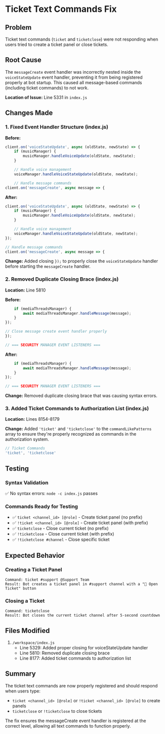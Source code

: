 # Ticket Text Commands Fix

## Problem
Ticket text commands (`ticket` and `ticketclose`) were not responding when users tried to create a ticket panel or close tickets.

## Root Cause
The `messageCreate` event handler was incorrectly nested inside the `voiceStateUpdate` event handler, preventing it from being registered properly at bot startup. This caused all message-based commands (including ticket commands) to not work.

**Location of Issue:** Line 5331 in `index.js`

## Changes Made

### 1. Fixed Event Handler Structure (index.js)
**Before:**
```javascript
client.on('voiceStateUpdate', async (oldState, newState) => {
    if (musicManager) {
        musicManager.handleVoiceUpdate(oldState, newState);
    }

    // Handle voice management
    voiceManager.handleVoiceStateUpdate(oldState, newState);

    // Handle message commands
client.on('messageCreate', async message => {
```

**After:**
```javascript
client.on('voiceStateUpdate', async (oldState, newState) => {
    if (musicManager) {
        musicManager.handleVoiceUpdate(oldState, newState);
    }

    // Handle voice management
    voiceManager.handleVoiceStateUpdate(oldState, newState);
});

// Handle message commands
client.on('messageCreate', async message => {
```

**Change:** Added closing `});` to properly close the `voiceStateUpdate` handler before starting the `messageCreate` handler.

### 2. Removed Duplicate Closing Brace (index.js)
**Location:** Line 5810

**Before:**
```javascript
    if (mediaThreadsManager) {
        await mediaThreadsManager.handleMessage(message);
    }
});

// Close message create event handler properly
});

// === SECURITY MANAGER EVENT LISTENERS ===
```

**After:**
```javascript
    if (mediaThreadsManager) {
        await mediaThreadsManager.handleMessage(message);
    }
});

// === SECURITY MANAGER EVENT LISTENERS ===
```

**Change:** Removed duplicate closing brace that was causing syntax errors.

### 3. Added Ticket Commands to Authorization List (index.js)
**Location:** Lines 8154-8179

**Change:** Added `'ticket'` and `'ticketclose'` to the `commandLikePatterns` array to ensure they're properly recognized as commands in the authorization system.

```javascript
// Ticket Commands
'ticket', 'ticketclose'
```

## Testing

### Syntax Validation
✅ No syntax errors: `node -c index.js` passes

### Commands Ready for Testing
- ✅ `ticket <channel_id> [@role]` - Create ticket panel (no prefix)
- ✅ `!ticket <channel_id> [@role]` - Create ticket panel (with prefix)
- ✅ `ticketclose` - Close current ticket (no prefix)
- ✅ `!ticketclose` - Close current ticket (with prefix)
- ✅ `!ticketclose #channel` - Close specific ticket

## Expected Behavior

### Creating a Ticket Panel
```
Command: ticket #support @Support Team
Result: Bot creates a ticket panel in #support channel with a "📩 Open Ticket" button
```

### Closing a Ticket
```
Command: ticketclose
Result: Bot closes the current ticket channel after 5-second countdown
```

## Files Modified
1. `/workspace/index.js`
   - Line 5329: Added proper closing for voiceStateUpdate handler
   - Line 5810: Removed duplicate closing brace
   - Line 8177: Added ticket commands to authorization list

## Summary
The ticket text commands are now properly registered and should respond when users type:
- `ticket <channel_id> [@role]` or `!ticket <channel_id> [@role]` to create panels
- `ticketclose` or `!ticketclose` to close tickets

The fix ensures the messageCreate event handler is registered at the correct level, allowing all text commands to function properly.
